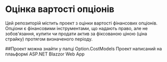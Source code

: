 # Оцінка вартості опціонів

Цей репозиторій містить проект з оцінки вартості фінансових опціонів. 
Опціони є фінансовими інструментами, що надають право, але не зобов'язання, купити чи продати актив за фіксованою ціною (ціна страйку) протягом визначеного періоду.

##Проект можна знайти у папці Option.CostModels
Проект написаний на плаьформі ASP.NET Blazzor Web App
